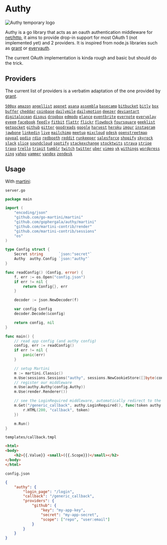 Authy
=====

![Authy temporary logo](https://raw.githubusercontent.com/gophergala/authy/master/logo.png)

Authy is a go library that acts as an oauth authentication middleware for [net/http](http://golang.org/pkg/net/http),
it aims to provide drop-in support for most OAuth 1 (not implemented yet) and 2 providers. It is inspired from node.js
libraries such as [grant](https://github.com/simov/grant) or [everyauth](https://github.com/bnoguchi/everyauth).

The current OAuth implementation is kinda rough and basic but should do the trick.

Providers
---------

The current list of providers is a verbatim adaptation of the one provided by [grant](https://github.com/simov/grant).

[`500px`](https://developers.500px.com/)
[`amazon`](http://login.amazon.com/documentation)
[`angellist`](https://angel.co/api)
[`appnet`](https://developers.app.net/reference/resources/)
[`asana`](http://developer.asana.com/documentation/)
[`assembla`](http://api-doc.assembla.com/)
[`basecamp`](https://github.com/basecamp/bcx-api/)
[`bitbucket`](https://confluence.atlassian.com/display/BITBUCKET)
[`bitly`](http://dev.bitly.com)
[`box`](https://developers.box.com/)
[`buffer`](http://dev.buffer.com)
[`cheddar`](https://cheddarapp.com/developer/)
[`coinbase`](https://www.coinbase.com/docs/api/overview)
[`dailymile`](http://www.dailymile.com/api/documentation)
[`dailymotion`](https://developer.dailymotion.com/documentation#graph-api)
[`deezer`](http://developers.deezer.com/)
[`deviantart`](https://www.deviantart.com/developers/)
[`digitalocean`](https://developers.digitalocean.com/)
[`disqus`](https://disqus.com/api/docs/)
[`dropbox`](https://www.dropbox.com/developers)
[`edmodo`](https://developers.edmodo.com/)
[`elance`](https://www.elance.com/q/api2)
[`eventbrite`](http://developer.eventbrite.com/)
[`evernote`](https://dev.evernote.com/doc/)
[`everyplay`](https://developers.everyplay.com/)
[`eyeem`](https://www.eyeem.com/developers)
[`facebook`](https://developers.facebook.com)
[`feedly`](https://developer.feedly.com/)
[`fitbit`](http://dev.fitbit.com/)
[`flattr`](http://developers.flattr.net/)
[`flickr`](https://www.flickr.com/services/api/)
[`flowdock`](https://www.flowdock.com/api)
[`foursquare`](https://developer.foursquare.com/)
[`geeklist`](http://hackers.geekli.st/)
[`getpocket`](http://getpocket.com/developer/)
[`github`](http://developer.github.com)
[`gitter`](https://developer.gitter.im/docs/welcome)
[`goodreads`](https://www.goodreads.com/api)
[`google`](https://developers.google.com/)
[`harvest`](https://github.com/harvesthq/api)
[`heroku`](https://devcenter.heroku.com/categories/platform-api)
[`imgur`](https://api.imgur.com/)
[`instagram`](http://instagram.com/developer)
[`jawbone`](https://jawbone.com/up/developer/)
[`linkedin`](http://developer.linkedin.com)
[`live`](http://msdn.microsoft.com/en-us/library/dn783283.aspx)
[`mailchimp`](http://apidocs.mailchimp.com/)
[`meetup`](http://www.meetup.com/meetup_api/)
[`mixcloud`](http://www.mixcloud.com/developers/)
[`odesk`](https://developers.odesk.com)
[`openstreetmap`](http://wiki.openstreetmap.org/wiki/API_v0.6)
[`paypal`](https://developer.paypal.com/docs/)
[`podio`](https://developers.podio.com/)
[`rdio`](http://www.rdio.com/developers/)
[`redbooth`](https://redbooth.com/api/)
[`reddit`](http://www.reddit.com/dev/api)
[`runkeeper`](http://developer.runkeeper.com/healthgraph/overview)
[`salesforce`](https://www.salesforce.com/us/developer/docs/api_rest)
[`shopify`](http://docs.shopify.com/api)
[`skyrock`](http://www.skyrock.com/developer/documentation/)
[`slack`](https://api.slack.com/)
[`slice`](https://developer.slice.com/)
[`soundcloud`](http://developers.soundcloud.com)
[`spotify`](https://developer.spotify.com)
[`stackexchange`](https://api.stackexchange.com)
[`stocktwits`](http://stocktwits.com/developers)
[`strava`](http://strava.github.io/api/)
[`stripe`](https://stripe.com/docs)
[`traxo`](https://developer.traxo.com/)
[`trello`](https://trello.com/docs/)
[`tripit`](https://www.tripit.com/developer)
[`tumblr`](http://www.tumblr.com/docs/en/api/v2)
[`twitch`](https://github.com/justintv/twitch-api)
[`twitter`](https://dev.twitter.com)
[`uber`](https://developer.uber.com/v1/api-reference/)
[`vimeo`](https://developer.vimeo.com/)
[`vk`](http://vk.com/dev)
[`withings`](http://oauth.withings.com/api)
[`wordpress`](https://developer.wordpress.com/docs/api/)
[`xing`](https://dev.xing.com/docs)
[`yahoo`](https://developer.yahoo.com/)
[`yammer`](https://developer.yammer.com/)
[`yandex`](http://api.yandex.com/)
[`zendesk`](https://developer.zendesk.com/rest_api/docs/core/introduction)

Usage
-----

With [martini](https://github.com/go-martini/martini):

`server.go`
```go
package main

import (
	"encoding/json"
	"github.com/go-martini/martini"
	"github.com/gophergala/authy/martini"
	"github.com/martini-contrib/render"
	"github.com/martini-contrib/sessions"
	"os"
)

type Config struct {
	Secret string       `json:"secret"`
	Authy  authy.Config `json:"authy"`
}

func readConfig() (Config, error) {
	f, err := os.Open("config.json")
	if err != nil {
		return Config{}, err
	}

	decoder := json.NewDecoder(f)

	var config Config
	decoder.Decode(&config)

	return config, nil
}

func main() {
	// read app config (and authy config)
	config, err := readConfig()
	if err != nil {
		panic(err)
	}

	// setup Martini
	m := martini.Classic()
	m.Use(sessions.Sessions("authy", sessions.NewCookieStore([]byte(config.Secret))))
	// register our middleware
	m.Use(authy.Authy(config.Authy))
	m.Use(render.Renderer())

	// see the LoginRequired middleware, automatically redirect to the login page if necessary
	m.Get("/generic_callback", authy.LoginRequired(), func(token authy.Token, r render.Render) {
		r.HTML(200, "callback", token)
	})

	m.Run()
}
```

`templates/callback.tmpl`
```html
<html>
<body>
	<h2>{{.Value}} <small>({{.Scope}})</small></h2>
</body>
</html>
```

`config.json`
```json
{
	"authy": {
		"login_page": "/login",
		"callback": "/generic_callback",
		"providers": {
			"github": {
				"key": "my-app-key",
				"secret": "my-app-secret",
				"scope": ["repo", "user:email"]
			}
		}
	}
}
```
